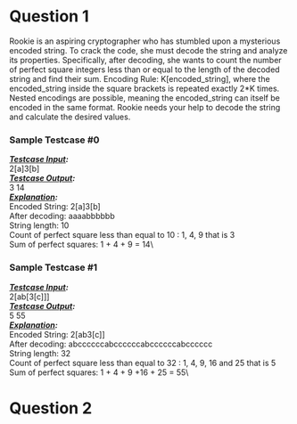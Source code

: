 # **Question 1** 

Rookie is an aspiring cryptographer who has stumbled upon a mysterious encoded string. To crack the code, she must decode the string and analyze its properties. Specifically, after decoding, she wants to count the number of perfect square integers less than or equal to the length of the decoded string and find their sum.
Encoding Rule: K[encoded_string], where the encoded_string inside the square brackets is repeated exactly 2*K times. Nested encodings are possible, meaning the encoded_string can itself be encoded in the same format.
Rookie needs your help to decode the string and calculate the desired values.

### Sample Testcase #0

***<ins>Testcase Input</ins>:***\
2[a]3[b]\
***<ins>Testcase Output</ins>:***\
3 14\
***<ins>Explanation</ins>:***\
Encoded String: 2[a]3[b]\
After decoding: aaaabbbbbb\
String length: 10\
Count of perfect square less than equal to 10 : 1, 4, 9 that is 3\
Sum of perfect squares: 1 + 4 + 9 = 14\

### Sample Testcase #1
***<ins>Testcase Input</ins>:***\
2[ab[3[c]]]\
***<ins>Testcase Output</ins>:***\
5 55\
***<ins>Explanation</ins>:***\
Encoded String: 2[ab3[c]]\
After decoding: abccccccabccccccabccccccabcccccc\
String length: 32\
Count of perfect square less than equal to 32 : 1, 4, 9, 16 and 25 that is 5\
Sum of perfect squares: 1 + 4 + 9 +16 + 25 = 55\

# **Question 2** 
